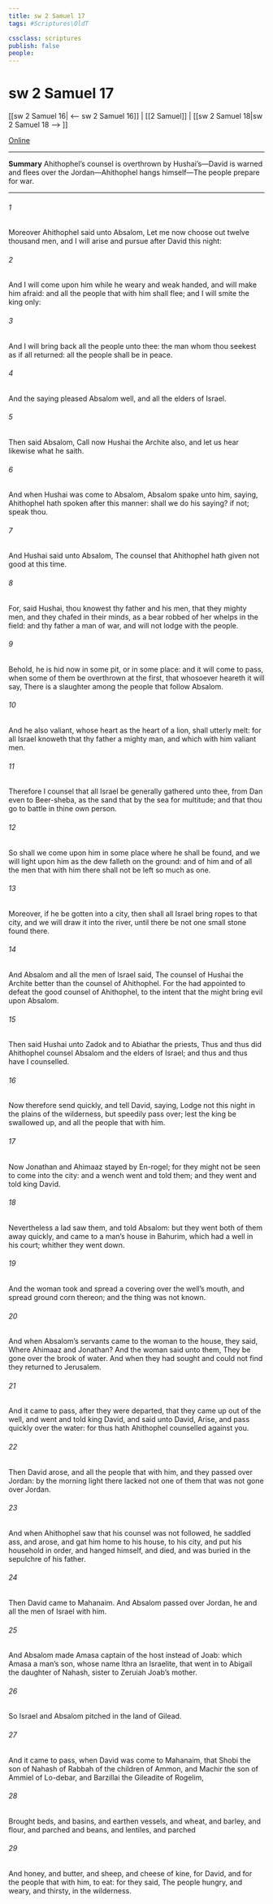 ```yaml
---
title: sw 2 Samuel 17
tags: #Scriptures\OldT

cssclass: scriptures
publish: false
people:
---
```


# sw 2 Samuel 17
[[sw 2 Samuel 16| <-- sw 2 Samuel 16]] | [[2 Samuel]] | [[sw 2 Samuel 18|sw 2 Samuel 18 --> ]]

[Online](https://churchofjesuschrist.org/study/scriptures/ot/2-sam/17?lang=eng)

---
__Summary__
Ahithophel’s counsel is overthrown by Hushai’s—David is warned and flees over the Jordan—Ahithophel hangs himself—The people prepare for war.

---
###### 1 
Moreover Ahithophel said unto Absalom, Let me now choose out twelve thousand men, and I will arise and pursue after David this night:

###### 2 
And I will come upon him while he  weary and weak handed, and will make him afraid: and all the people that  with him shall flee; and I will smite the king only:

###### 3 
And I will bring back all the people unto thee: the man whom thou seekest  as if all returned:  all the people shall be in peace.

###### 4 
And the saying pleased Absalom well, and all the elders of Israel.

###### 5 
Then said Absalom, Call now Hushai the Archite also, and let us hear likewise what he saith.

###### 6 
And when Hushai was come to Absalom, Absalom spake unto him, saying, Ahithophel hath spoken after this manner: shall we do  his saying? if not; speak thou.

###### 7 
And Hushai said unto Absalom, The counsel that Ahithophel hath given  not good at this time.

###### 8 
For, said Hushai, thou knowest thy father and his men, that they  mighty men, and they  chafed in their minds, as a bear robbed of her whelps in the field: and thy father  a man of war, and will not lodge with the people.

###### 9 
Behold, he is hid now in some pit, or in some  place: and it will come to pass, when some of them be overthrown at the first, that whosoever heareth it will say, There is a slaughter among the people that follow Absalom.

###### 10 
And he also  valiant, whose heart  as the heart of a lion, shall utterly melt: for all Israel knoweth that thy father  a mighty man, and  which  with him  valiant men.

###### 11 
Therefore I counsel that all Israel be generally gathered unto thee, from Dan even to Beer-sheba, as the sand that  by the sea for multitude; and that thou go to battle in thine own person.

###### 12 
So shall we come upon him in some place where he shall be found, and we will light upon him as the dew falleth on the ground: and of him and of all the men that  with him there shall not be left so much as one.

###### 13 
Moreover, if he be gotten into a city, then shall all Israel bring ropes to that city, and we will draw it into the river, until there be not one small stone found there.

###### 14 
And Absalom and all the men of Israel said, The counsel of Hushai the Archite  better than the counsel of Ahithophel. For the  had appointed to defeat the good counsel of Ahithophel, to the intent that the  might bring evil upon Absalom.

###### 15 
Then said Hushai unto Zadok and to Abiathar the priests, Thus and thus did Ahithophel counsel Absalom and the elders of Israel; and thus and thus have I counselled.

###### 16 
Now therefore send quickly, and tell David, saying, Lodge not this night in the plains of the wilderness, but speedily pass over; lest the king be swallowed up, and all the people that  with him.

###### 17 
Now Jonathan and Ahimaaz stayed by En-rogel; for they might not be seen to come into the city: and a wench went and told them; and they went and told king David.

###### 18 
Nevertheless a lad saw them, and told Absalom: but they went both of them away quickly, and came to a man’s house in Bahurim, which had a well in his court; whither they went down.

###### 19 
And the woman took and spread a covering over the well’s mouth, and spread ground corn thereon; and the thing was not known.

###### 20 
And when Absalom’s servants came to the woman to the house, they said, Where  Ahimaaz and Jonathan? And the woman said unto them, They be gone over the brook of water. And when they had sought and could not find  they returned to Jerusalem.

###### 21 
And it came to pass, after they were departed, that they came up out of the well, and went and told king David, and said unto David, Arise, and pass quickly over the water: for thus hath Ahithophel counselled against you.

###### 22 
Then David arose, and all the people that  with him, and they passed over Jordan: by the morning light there lacked not one of them that was not gone over Jordan.

###### 23 
And when Ahithophel saw that his counsel was not followed, he saddled  ass, and arose, and gat him home to his house, to his city, and put his household in order, and hanged himself, and died, and was buried in the sepulchre of his father.

###### 24 
Then David came to Mahanaim. And Absalom passed over Jordan, he and all the men of Israel with him.

###### 25 
And Absalom made Amasa captain of the host instead of Joab: which Amasa  a man’s son, whose name  Ithra an Israelite, that went in to Abigail the daughter of Nahash, sister to Zeruiah Joab’s mother.

###### 26 
So Israel and Absalom pitched in the land of Gilead.

###### 27 
And it came to pass, when David was come to Mahanaim, that Shobi the son of Nahash of Rabbah of the children of Ammon, and Machir the son of Ammiel of Lo-debar, and Barzillai the Gileadite of Rogelim,

###### 28 
Brought beds, and basins, and earthen vessels, and wheat, and barley, and flour, and parched  and beans, and lentiles, and parched 

###### 29 
And honey, and butter, and sheep, and cheese of kine, for David, and for the people that  with him, to eat: for they said, The people  hungry, and weary, and thirsty, in the wilderness.

